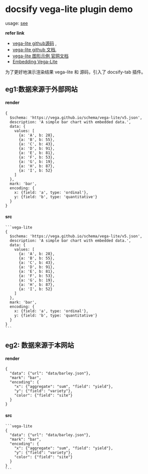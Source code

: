 # docsify vega-lite plugin demo

usage: [see](https://github.com/juejian/docsify-vega-lite-plugin/)

**refer link**

- [vega-lite github源码](https://github.com/vega/vega-lite) ,
- [vega-lite github 文档](https://vega.github.io/vega-lite/),
- [vega-lite 图形示例 官网文档](https://vega.github.io/vega-lite/examples/)
- [Embedding Vega-Lite](https://vega.github.io/vega-lite/usage/embed.html)

为了更好地演示渲染结果 vega-lite 和 源码，引入了 docsify-tab 插件。

## eg1:数据来源于外部网站

<!-- tabs:start -->

#### **render**

```vega-lite
{
  $schema: 'https://vega.github.io/schema/vega-lite/v5.json',
  description: 'A simple bar chart with embedded data.',
  data: {
    values: [
      {a: 'A', b: 28},
      {a: 'B', b: 55},
      {a: 'C', b: 43},
      {a: 'D', b: 91},
      {a: 'E', b: 81},
      {a: 'F', b: 53},
      {a: 'G', b: 19},
      {a: 'H', b: 87},
      {a: 'I', b: 52}
    ]
  },
  mark: 'bar',
  encoding: {
    x: {field: 'a', type: 'ordinal'},
    y: {field: 'b', type: 'quantitative'}
  }
}
```

#### **src**

<pre data-lang=""><code class="lang-">```vega-lite
{
  $schema: 'https://vega.github.io/schema/vega-lite/v5.json',
  description: 'A simple bar chart with embedded data.',
  data: {
    values: [
      {a: 'A', b: 28},
      {a: 'B', b: 55},
      {a: 'C', b: 43},
      {a: 'D', b: 91},
      {a: 'E', b: 81},
      {a: 'F', b: 53},
      {a: 'G', b: 19},
      {a: 'H', b: 87},
      {a: 'I', b: 52}
    ]
  },
  mark: 'bar',
  encoding: {
    x: {field: 'a', type: 'ordinal'},
    y: {field: 'b', type: 'quantitative'}
  }
}
```
</code></pre>

<!-- tabs:end -->

## eg2: 数据来源于本网站

<!-- tabs:start -->

#### **render**


```vega-lite
{
  "data": {"url": "data/barley.json"},
  "mark": "bar",
  "encoding": {
    "x": {"aggregate": "sum", "field": "yield"},
    "y": {"field": "variety"},
    "color": {"field": "site"}
  }
}
```

#### **src**

<pre data-lang=""><code class="lang-">```vega-lite
{
  "data": {"url": "data/barley.json"},
  "mark": "bar",
  "encoding": {
    "x": {"aggregate": "sum", "field": "yield"},
    "y": {"field": "variety"},
    "color": {"field": "site"}
  }
}
```

</code></pre>

<!-- tabs:end -->
